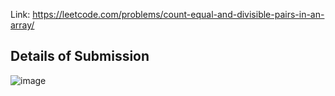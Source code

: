 Link: https://leetcode.com/problems/count-equal-and-divisible-pairs-in-an-array/
## Details of Submission
![image](https://github.com/mgalang229/LeetCode-Count-Equal-and-Divisible-Pairs-in-an-Array/assets/51401355/15a718be-30cc-444a-afd8-da232ec5ba5d)
